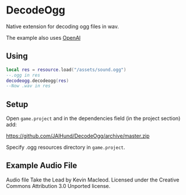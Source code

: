 # DecodeOgg

Native extension for decoding ogg files in wav.

The example also uses [OpenAl](https://github.com/Lerg/extension-openal)
## Using

```lua
local res = resource.load("/assets/sound.ogg")
--.ogg in res
decodeogg.decodeogg(res)
--Now .wav in res
```

## Setup


Open `game.project` and in the dependencies field (in the project section) add:

https://github.com/JAlHund/DecodeOgg/archive/master.zip

Specify .ogg resources directory in `game.project`.

## Example Audio File
Audio file Take the Lead by Kevin Macleod. Licensed under the Creative Commons Attribution 3.0 Unported license. 
